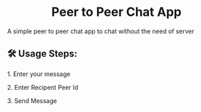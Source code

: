 <h1 align="center" id="title">Peer to Peer Chat App</h1>

<p id="description">A simple peer to peer chat app to chat without the need of server</p>

<h2>🛠️ Usage Steps:</h2>

<p>1. Enter your message</p>

<p>2. Enter Recipent Peer Id</p>

<p>3. Send Message</p>